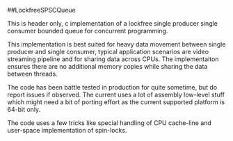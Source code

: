 ##LockfreeSPSCQueue

This is header only, c implementation of a lockfree single producer single consumer bounded queue for concurrent programming.

This implementation is best suited for heavy data movement between single producer and single consumer, typical application scenarios are video streaming pipeline and for sharing data across CPUs. The implementaiton ensures there are no additional memory copies while sharing the data between threads.

The code has been battle tested in production for quite sometime, but do report issues if observed. The current uses a lot of
assembly low-level stuff which might need a bit of porting effort as the current supported platform is 64-bit only.

The code uses a few tricks like special handling of CPU cache-line and user-space implementation of spin-locks.
